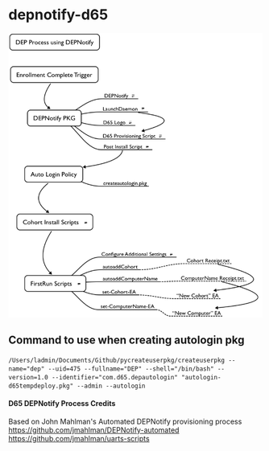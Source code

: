 # depnotify-d65

![DEPNotify Process](https://github.com/trevnottrevor/depnotify-d65/blob/master/images/DEPNotify_Process.png)

## Command to use when creating autologin pkg 
`/Users/ladmin/Documents/Github/pycreateuserpkg/createuserpkg --name="dep" --uid=475 --fullname="DEP" --shell="/bin/bash" --version=1.0 --identifier="com.d65.depautologin" "autologin-d65tempdeploy.pkg" --admin --autologin`

#### D65 DEPNotify Process Credits
Based on John Mahlman's Automated DEPNotify provisioning process <br>
https://github.com/jmahlman/DEPNotify-automated <br>
https://github.com/jmahlman/uarts-scripts <br>
